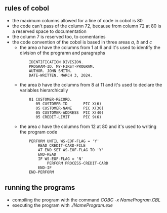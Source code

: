 ## rules of cobol

* the maximum columns allowed for a line of code in cobol is 80
* the code can't pass of the column 72, because from column 72 at 80 is a reserved space to documentation
* the column 7 is reserved too, to comentaries
* the code convention of the cobol is based in three areas *a*, *b* and *c*
  * the area *a* have the columns from 1 at 6 and it's used to identify the division of the programn and paragraphs 
    ```
        IDENTIFICATION DIVISION.
        PROGRAM-ID. MY-FIRST-PROGRAM.
        AUTHOR. JOHN SMITH.
        DATE-WRITTEN. MARCH 3, 2024.
    ```
  * the area *b* have the columns from 8 at 11 and it's used to declare the variables hierarchically
    ```
        01 CUSTOMER-RECORD.
           05 CUSTOMER-ID       PIC X(6)
           05 CUSTOMER-NAME     PIC X(30)
           05 CUSTOMER-ADDRESS  PIC X(40)
           05 CREDIT-LIMIT      PIC 9(6)
    ```
  * the area *c* have the columns from 12 at 80 and it's used to writing the program code
    ```
        PERFORM UNTIL WS-EOF-FLAG = 'Y'
            READ CREDIT-CARD-FILE
            AT END SET WS-EOF-FLAG TO 'Y'
            END-READ
            IF WS-EOF-FLAG = 'N'
                PERFORM PROCESS-CREDIT-CARD
            END-IF
        END-PERFORM
    ```

## running the programs

* compiling the program with the command *COBC -x NameProgram.CBL*
* executing the program with *./NameProgram.exe*